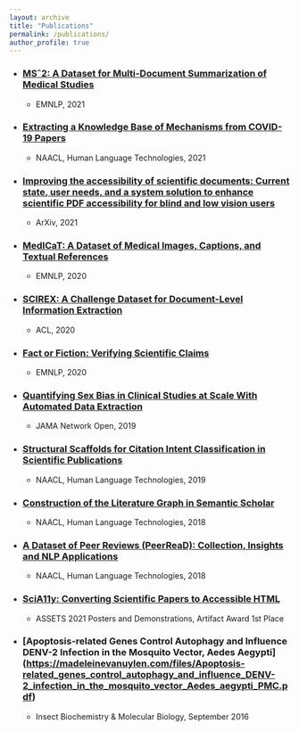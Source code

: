 ```yaml
---
layout: archive
title: "Publications"
permalink: /publications/
author_profile: true
---
```


* ### [MSˆ2: A Dataset for Multi-Document Summarization of Medical Studies](http://madeleinevanzuylen.com/files/MS2_A_Dataset_for_Multi-Document_Summarization_of_Medical_Studies.pdf)
  * EMNLP, 2021

* ### [Extracting a Knowledge Base of Mechanisms from COVID-19 Papers](https://madeleinevanuylen.com/files/Extracting_a_Knowledge_Base_of_Mechanisms_from_COVID-19_Papers.pdf)
  * NAACL, Human Language Technologies, 2021

* ### [Improving the accessibility of scientific documents: Current state, user needs, and a system solution to enhance scientific PDF accessibility for blind and low vision users](https://madeleinevanuylen.com/files/Improving_the_accessibility_of_scientific_documents.pdf)
  * ArXiv, 2021
  
* ### [MedICaT: A Dataset of Medical Images, Captions, and Textual References ](https://madeleinevanuylen.com/files/MedICaT_A_Dataset_of_Medical_Images_Captions_and_Textual_References.pdf)
  * EMNLP, 2020

* ### [SCIREX: A Challenge Dataset for Document-Level Information Extraction](https://madeleinevanuylen.com/files/SCIREX-A_Challenge_Dataset_for_Document-Level_Information_Extraction.pdf)
  * ACL, 2020

* ### [Fact or Fiction: Verifying Scientific Claims](https://madeleinevanuylen.com/files/Fact_or_Fiction_Verifying_Scientific_Claims.pdf)
  * EMNLP, 2020

* ### [Quantifying Sex Bias in Clinical Studies at Scale With Automated Data Extraction](https://madeleinevanuylen.com/files/Quantifying_Sex_Bias_in_Clinical_Studies_at_Scale_With_Automated_Data_Extraction.pdf)
  * JAMA Network Open, 2019

* ### [Structural Scaffolds for Citation Intent Classification in Scientific Publications ](https://madeleinevanuylen.com/files/Structural_Scaffolds_for_Citation_Intent_Classification_in_Scientific_Publications.pdf)
  * NAACL, Human Language Technologies, 2019

* ### [Construction of the Literature Graph in Semantic Scholar ](https://madeleinevanuylen.com/files/Construction_of_the_Literature_Graph_in_Semantic_Scholar.pdf)
  * NAACL, Human Language Technologies, 2018

* ### [A Dataset of Peer Reviews (PeerReaD): Collection, Insights and NLP Applications](https://madeleinevanuylen.com/files/A_Dataset_of_Peer_Reviews_(PeerRead)_Collection_Insights_and_NLP_Applications.pdf)
  * NAACL, Human Language Technologies, 2018

* ### [SciA11y: Converting Scientific Papers to Accessible HTML](https://madeleinevanuylen.com/files/SciA11y_Converting_Scientific_Papers_to_Accessible_HTML.pdf)
  * ASSETS 2021 Posters and Demonstrations, Artifact Award 1st Place

* ### [Apoptosis-related Genes Control Autophagy and Influence DENV-2 Infection in the Mosquito Vector, Aedes Aegypti] (https://madeleinevanuylen.com/files/Apoptosis-related_genes_control_autophagy_and_influence_DENV-2_infection_in_the_mosquito_vector_Aedes_aegypti_PMC.pdf)
  * Insect Biochemistry & Molecular Biology, September 2016

